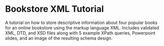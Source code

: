 # Bookstore XML Tutorial
A tutorial on how to store descriptive information about four popular books for an online bookstore using the markup language XML. Includes validated XML, DTD, and XSD files along with 5 example XPath queries, Powerpoint slides, and an image of the resulting schema design.
